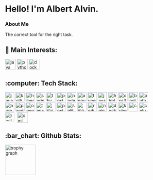 <h1 align="left">Hello! I'm Albert Alvin.</h1>

###
<h3>About Me</h3>
<p align="left">The correct tool for the right task.</p>

###

<!-- <img align="center" alt="java" src="" height="30" /> -->

<h2 align="left">🔎 Main Interests:</h2>
<div align="left">
  <img alt="java" src="https://img.shields.io/badge/Java-b51f1f?style=for-the-badge&logo=openjdk&logoColor=white" height="35" />
<!--   <img alt="spring" src="https://img.shields.io/badge/Spring-6DB33F?style=for-the-badge&logo=spring&logoColor=white" height="35" /> -->
  <img alt="python" src="https://img.shields.io/badge/Python-FFD43B?style=for-the-badge&logo=python&logoColor=blue" height="35" /> 
  <img alt="docker" src="https://img.shields.io/badge/Docker-2CA5E0?style=for-the-badge&logo=docker&logoColor=white" height="35" />
</div>

###

<h2 align="left">:computer: Tech Stack:</h2>
<div align="left">
  <img alt="java" src="https://img.shields.io/badge/Java-b51f1f?style=for-the-badge&logo=openjdk&logoColor=white" height="30" />
  <img alt="kotlin" src="https://img.shields.io/badge/kotlin-%237F52FF.svg?style=for-the-badge&logo=kotlin&logoColor=white" height="30" />
  <img alt="hibernate" src="https://img.shields.io/badge/Hibernate-59666C?style=for-the-badge&logo=Hibernate&logoColor=white" height="30" />
  <img alt="spring" src="https://img.shields.io/badge/Spring-6DB33F?style=for-the-badge&logo=spring&logoColor=white" height="30" />
  <img alt="thymeleaf" src="https://img.shields.io/badge/Thymeleaf-%23005C0F.svg?style=for-the-badge&logo=Thymeleaf&logoColor=white" height="30" />
  
  <img alt="postman" src="https://img.shields.io/badge/Postman-FF6C37?style=for-the-badge&logo=postman&logoColor=white" height="30" />
  <img alt="nodejs" src="https://img.shields.io/badge/node.js-6DA55F?style=for-the-badge&logo=node.js&logoColor=white" height="30" />
  <img alt="angular" src="https://img.shields.io/badge/angular-%23DD0031.svg?style=for-the-badge&logo=angular&logoColor=white" height="30" />
  <img alt="typescript" src="https://img.shields.io/badge/typescript-%23007ACC.svg?style=for-the-badge&logo=typescript&logoColor=white" height="30" />
  <img alt="javascript" src="https://img.shields.io/badge/javascript-%23323330.svg?style=for-the-badge&logo=javascript&logoColor=%23F7DF1E" height="30" />
  <img alt="html5" src="https://img.shields.io/badge/html5-%23E34F26.svg?style=for-the-badge&logo=html5&logoColor=white" height="30" />
  <img alt="css3" src="https://img.shields.io/badge/css3-%231572B6.svg?style=for-the-badge&logo=css3&logoColor=white" height="30" />
  <img alt="bootstrap" src="https://img.shields.io/badge/bootstrap-%238511FA.svg?style=for-the-badge&logo=bootstrap&logoColor=white" height="30" />

  <img alt="python" src="https://img.shields.io/badge/Python-FFD43B?style=for-the-badge&logo=python&logoColor=blue" height="30" />
  <img alt="numpy" src="https://img.shields.io/badge/numpy-%23013243.svg?style=for-the-badge&logo=numpy&logoColor=white" height="30" />
  <img alt="pandas" src="https://img.shields.io/badge/pandas-%23150458.svg?style=for-the-badge&logo=pandas&logoColor=white" height="30" />
  <img alt="opencv" src="https://img.shields.io/badge/opencv-%23white.svg?style=for-the-badge&logo=opencv&logoColor=white" height="30" />
  <img alt="tensorflow" src="https://img.shields.io/badge/TensorFlow-%23FF6F00.svg?style=for-the-badge&logo=TensorFlow&logoColor=white" height="30" />
  
  <img alt="mysql" src="https://img.shields.io/badge/mysql-4479A1.svg?style=for-the-badge&logo=mysql&logoColor=white" height="30" />
  <img alt="postgres" src="https://img.shields.io/badge/postgres-%23316192.svg?style=for-the-badge&logo=postgresql&logoColor=white" height="30" />
  <img alt="sqlite" src="https://img.shields.io/badge/sqlite-%2307355e.svg?style=for-the-badge&logo=sqlite&logoColor=white" height="30" />
  <img alt="mongodb" src="https://img.shields.io/badge/MongoDB-%234ea94b.svg?style=for-the-badge&logo=mongodb&logoColor=white" height="30" />
  <img alt="redis" src="https://img.shields.io/badge/redis-%23DD0031.svg?style=for-the-badge&logo=redis&logoColor=white" height="30" />
  <img alt="nginx" src="https://img.shields.io/badge/nginx-%23009639.svg?style=for-the-badge&logo=nginx&logoColor=white" height="30" />
  <img alt="docker" src="https://img.shields.io/badge/docker-%230db7ed.svg?style=for-the-badge&logo=docker&logoColor=white" height="30" />
  <img alt="kubernetes" src="https://img.shields.io/badge/kubernetes-%23326ce5.svg?style=for-the-badge&logo=kubernetes&logoColor=white" height="30" />
 
  <img alt="c" src="https://img.shields.io/badge/c-%2300599C.svg?style=for-the-badge&logo=c&logoColor=white" height="30" />
  <img alt="cplusplus" src="https://img.shields.io/badge/c++-%2300599C.svg?style=for-the-badge&logo=c%2B%2B&logoColor=white" height="30" />
  <img alt="rust" src="https://img.shields.io/badge/rust-%23000000.svg?style=for-the-badge&logo=rust&logoColor=white" height="30" />
  
  <img width="2" />
  <img src="https://cdn.jsdelivr.net/gh/devicons/devicon/icons/xml/xml-original.svg" height="35" alt="xml logo" align="top" />
  <img width="2" />
</div>

###


<h2 align="left">:bar_chart: Github Stats:</h2>
<div align="left">
  <img src="https://github-profile-trophy.vercel.app?username=AlbertAlvin8080&title=-Stars,-Followers,-Experience&theme=dracula&column=6&row=1&margin-w=8&margin-h=8&no-bg=false&no-frame=false&order=4" height="100" alt="trophy graph"  />
<!--   <img src="https://github-profile-trophy.vercel.app?username=AlbertAlvin8080&theme=dracula&column=3&row=2&margin-w=8&margin-h=8&no-bg=false&no-frame=false&order=4" height="225" alt="trophy graph"  /> -->
  <img width="5" />
<!--   <img src="https://github-readme-stats.vercel.app/api/top-langs?username=AlbertAlvin8080&locale=en&hide_title=false&layout=compact&card_width=350&langs_count=10&theme=dracula&hide_border=false&order=2&hide=html,css,smarty" height="225" alt="languages graph"  /> -->
<!--   <img src="https://github-readme-stats.vercel.app/api?username=AlbertAlvin8080&hide_title=false&hide_rank=false&show_icons=true&include_all_commits=true&count_private=true&disable_animations=false&card_width=320&theme=dracula&locale=en&hide_border=false&order=1" height="150" alt="stats graph"  /> -->
</div>
